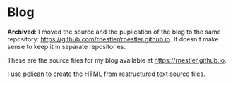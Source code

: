 # Blog

**Archived**: I moved the source and the puplication of the blog to the same
repository: https://github.com/rnestler/rnestler.github.io. It doesn't make
sense to keep it in separate repositories.

These are the source files for my blog available at https://rnestler.github.io.

I use [pelican](http://docs.getpelican.com/en/stable/) to create the HTML from
restructured text source files.
